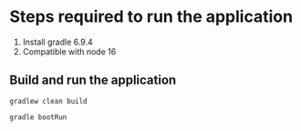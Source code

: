 # Steps required to run the application

1. Install gradle 6.9.4
2. Compatible with node 16


## Build and run the application
```
gradlew clean build
```
```
gradle bootRun
```
